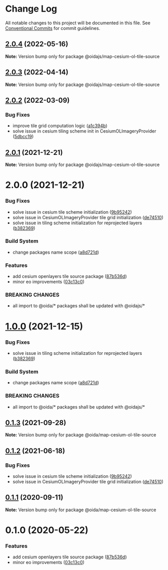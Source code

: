 # Change Log

All notable changes to this project will be documented in this file.
See [Conventional Commits](https://conventionalcommits.org) for commit guidelines.

## [2.0.4](https://github.com/cgi-italy/oida/compare/@oidajs/map-cesium-ol-tile-source@2.0.3...@oidajs/map-cesium-ol-tile-source@2.0.4) (2022-05-16)

**Note:** Version bump only for package @oidajs/map-cesium-ol-tile-source





## [2.0.3](https://github.com/cgi-italy/oida/compare/@oidajs/map-cesium-ol-tile-source@2.0.2...@oidajs/map-cesium-ol-tile-source@2.0.3) (2022-04-14)

**Note:** Version bump only for package @oidajs/map-cesium-ol-tile-source





## [2.0.2](https://github.com/cgi-italy/oida/compare/@oidajs/map-cesium-ol-tile-source@2.0.1...@oidajs/map-cesium-ol-tile-source@2.0.2) (2022-03-09)


### Bug Fixes

* improve tile grid computation logic ([a1c394b](https://github.com/cgi-italy/oida/commit/a1c394b9d760fcfc83f9a66cb86c3b5efa18fa43))
* solve issue in cesium tiling scheme init in CesiumOLImageryProvider ([5dbcc19](https://github.com/cgi-italy/oida/commit/5dbcc196b62b4f6395621817159bd53fc3ddd0ef))





## [2.0.1](https://github.com/cgi-italy/oida/compare/@oidajs/map-cesium-ol-tile-source@2.0.0...@oidajs/map-cesium-ol-tile-source@2.0.1) (2021-12-21)

**Note:** Version bump only for package @oidajs/map-cesium-ol-tile-source






# 2.0.0 (2021-12-21)


### Bug Fixes

* solve issue in cesium tile scheme initialization ([9b95242](https://github.com/cgi-italy/oida/commit/9b95242c7b50defd4173212f9e46e6a74b22be31))
* solve issue in CesiumOLImageryProvider tile grid initialization ([de74510](https://github.com/cgi-italy/oida/commit/de74510bddf269194267e2de3b0a58c56d2da376))
* solve issue in tiling scheme initialization for reprojected layers ([b382369](https://github.com/cgi-italy/oida/commit/b38236926507f252a6b0525b691bc90371399772))


### Build System

* change packages name scope ([a8d721d](https://github.com/cgi-italy/oida/commit/a8d721db395a8a9f9c52808c5318c392096cc2a3))


### Features

* add cesium openlayers tile source package ([87b536d](https://github.com/cgi-italy/oida/commit/87b536d7e284e950132c979054bf0225ee1bcd6b))
* minor eo improvements ([03c13c0](https://github.com/cgi-italy/oida/commit/03c13c0f191de497608f0c746fa704151e57926e))


### BREAKING CHANGES

* all import to @oida/\* packages shall be updated with @oidajs/\*





# [1.0.0](https://github.com/cgi-italy/oida/compare/@oida/map-cesium-ol-tile-source@0.1.3...@oidajs/map-cesium-ol-tile-source@1.0.0) (2021-12-15)


### Bug Fixes

* solve issue in tiling scheme initialization for reprojected layers ([b382369](https://github.com/cgi-italy/oida/commit/b38236926507f252a6b0525b691bc90371399772))


### Build System

* change packages name scope ([a8d721d](https://github.com/cgi-italy/oida/commit/a8d721db395a8a9f9c52808c5318c392096cc2a3))


### BREAKING CHANGES

* all import to @oida/\* packages shall be updated with @oidajs/\*





## [0.1.3](https://github.com/cgi-italy/oida/compare/@oida/map-cesium-ol-tile-source@0.1.2...@oida/map-cesium-ol-tile-source@0.1.3) (2021-09-28)

**Note:** Version bump only for package @oida/map-cesium-ol-tile-source





## [0.1.2](https://github.com/cgi-italy/oida/compare/@oida/map-cesium-ol-tile-source@0.1.1...@oida/map-cesium-ol-tile-source@0.1.2) (2021-06-18)


### Bug Fixes

* solve issue in cesium tile scheme initialization ([9b95242](https://github.com/cgi-italy/oida/commit/9b95242c7b50defd4173212f9e46e6a74b22be31))
* solve issue in CesiumOLImageryProvider tile grid initialization ([de74510](https://github.com/cgi-italy/oida/commit/de74510bddf269194267e2de3b0a58c56d2da376))





## [0.1.1](https://github.com/cgi-italy/oida/compare/@oida/map-cesium-ol-tile-source@0.1.0...@oida/map-cesium-ol-tile-source@0.1.1) (2020-09-11)

**Note:** Version bump only for package @oida/map-cesium-ol-tile-source





# 0.1.0 (2020-05-22)


### Features

* add cesium openlayers tile source package ([87b536d](https://github.com/cgi-italy/oida/commit/87b536d7e284e950132c979054bf0225ee1bcd6b))
* minor eo improvements ([03c13c0](https://github.com/cgi-italy/oida/commit/03c13c0f191de497608f0c746fa704151e57926e))
